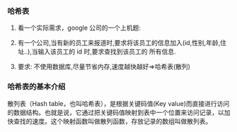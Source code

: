 ### 哈希表

1) 看一个实际需求，google 公司的一个上机题: 

2) 有一个公司,当有新的员工来报道时,要求将该员工的信息加入(id,性别,年龄,住址..),当输入该员工的 id 时,要求查找到该员工的 所有信息. 

3) 要求: 不使用数据库,尽量节省内存,速度越快越好=>哈希表(散列)



### 哈希表的基本介绍 

散列表（Hash table，也叫哈希表），是根据关键码值(Key value)而直接进行访问的数据结构。也就是说，它通过把关键码值映射到表中一个位置来访问记录，以加快查找的速度。这个映射函数叫做散列函数，存放记录的数组叫做散列表。

